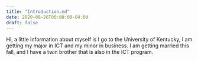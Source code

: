 ```yaml
---
title: "Introduction.md"
date: 2020-08-26T00:00:00-04:00
draft: false
---
```

Hi, a little information about myself is I go to the University of Kentucky, I am getting my major in ICT and my minor in business.
I am getting married this fall, and I have a twin brother that is also in the ICT program.
